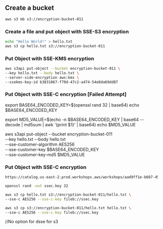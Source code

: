 ## Create a bucket
```sh
aws s3 mb s3://encryption-bucket-011
```

### Create a file and put object with SSE-S3 encryption 
```sh
echo "Hello World!" > hello.txt
aws s3 cp hello.txt s3://encryption-bucket-011
```

### Put Object with SSE-KMS encryption
```sh
aws s3api put-object --bucket encryption-bucket-011 \
--key hello.txt --body hello.txt \
--server-side-encryption aws:kms \
--ssekms-key-id b3831067-f79d-47c2-a474-54e8da69dd87
```

### Put Object with SSE-C encryption [Failed Attempt]

export BASE64_ENCODED_KEY=$(openssl rand 32 | base64)
echo $BASE64_ENCODED_KEY

export MD5_VALUE=$(echo -n $BASE64_ENCODED_KEY | base64 --decode | md5sum | awk '{print $1}' | base64)
echo $MD5_VALUE

aws s3api put-object --bucket encryption-bucket-011 \
--key hello.txt --body hello.txt \
--sse-customer-algorithm AES256 \
--sse-customer-key $BASE64_ENCODED_KEY \
--sse-customer-key-md5 $MD5_VALUE

### Put Object with SSE-C encryption
```sh
https://catalog.us-east-2.prod.workshops.aws/workshops/aad9ff1e-b607-45bc-893f-121ea5224f24/en-US/s3/serverside/ssec

openssl rand -out ssec.key 32

aws s3 cp hello.txt s3://encryption-bucket-011/hello.txt \
--sse-c AES256 --sse-c-key fileb://ssec.key

aws s3 cp s3://encryption-bucket-011/hello.txt hello.txt \
--sse-c AES256 --sse-c-key fileb://ssec.key
```

//No option for dsse for s3 